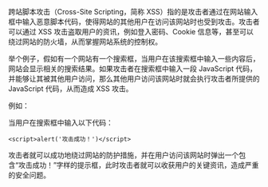 

跨站脚本攻击（Cross-Site Scripting，简称 XSS）指的是攻击者通过在网站输入框中输入恶意脚本代码，使得网站的其他用户在访问该网站时也受到攻击。攻击者可以通过 XSS 攻击盗取用户的资讯，例如登入密码、Cookie 信息等，甚至可以绕过网站的防火墙，从而掌握网站系统的控制权。

举个例子，假如有一个网站有一个搜索框，当用户在该搜索框中输入一些内容后，网站会显示相关的搜索结果。如果攻击者在搜索框中输入一段 JavaScript 代码，并能够让其被其他用户访问，那么其他用户访问该网站时就会执行攻击者所提供的 JavaScript 代码，从而造成 XSS 攻击。

例如：

当用户在搜索框中输入以下代码：

```
<script>alert('攻击成功！')</script>
```

攻击者就可以成功地绕过网站的防护措施，并在用户访问该网站时弹出一个包含“攻击成功！”字样的提示框，此时攻击者就可以收获用户的关键资讯，造成严重的安全问题。